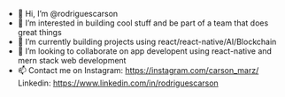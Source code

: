 - 👋 Hi, I’m @rodriguescarson
- 👀 I’m interested in building cool stuff and be part of a team that does great things
- 🌱 I’m currently building projects using react/react-native/AI/Blockchain
- 💞️ I’m looking to collaborate on app developent using react-native and mern stack web development
- 📫 Contact me on Instagram:  https://instagram.com/carson_marz/
                    Linkedin: https://www.linkedin.com/in/rodriguescarson

<!---
rodriguescarson/rodriguescarson is a ✨ special ✨ repository because its `README.md` (this file) appears on your GitHub profile.
You can click the Preview link to take a look at your changes.
--->
